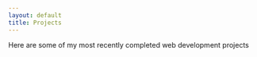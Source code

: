 ```yaml
---
layout: default
title: Projects
---
```


Here are some of my most recently completed web development projects
